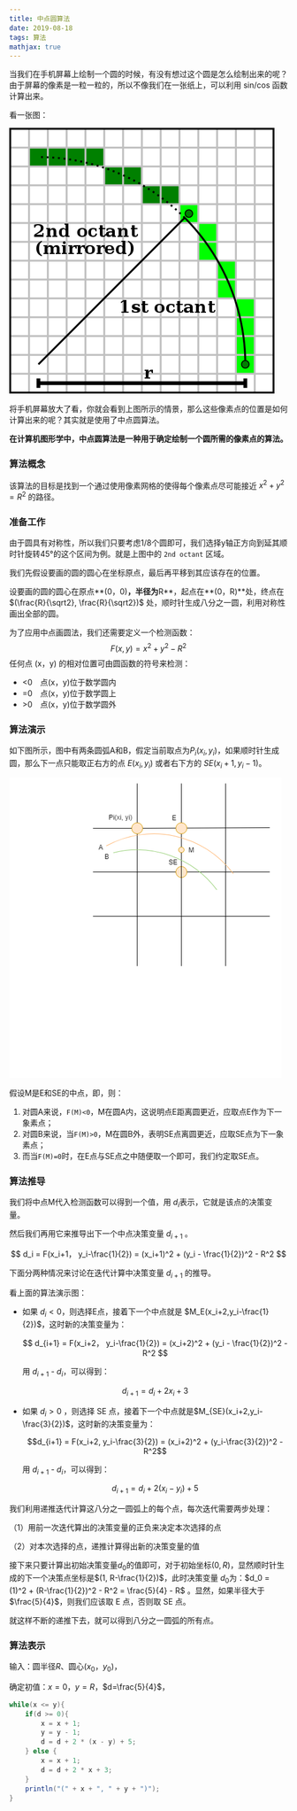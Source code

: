 ```yaml
---
title: 中点圆算法
date: 2019-08-18
tags: 算法
mathjax: true
---
```



当我们在手机屏幕上绘制一个圆的时候，有没有想过这个圆是怎么绘制出来的呢？由于屏幕的像素是一粒一粒的，所以不像我们在一张纸上，可以利用 sin/cos 函数计算出来。

看一张图：

![](https://github.com/aprz512/pic4aprz512/blob/master/Blog/%E7%AE%97%E6%B3%95/%E4%B8%AD%E7%82%B9%E5%9C%86%E7%AE%97%E6%B3%95/Bresenham_circle.png?raw=true)

将手机屏幕放大了看，你就会看到上图所示的情景，那么这些像素点的位置是如何计算出来的呢？其实就是使用了中点圆算法。



**在计算机图形学中，中点圆算法是一种用于确定绘制一个圆所需的像素点的算法。**



### 算法概念

该算法的目标是找到一个通过使用像素网格的使得每个像素点尽可能接近 $x^2 + y^2 = R^2$ 的路径。



### 准备工作

由于圆具有对称性，所以我们只要考虑1/8个圆即可，我们选择y轴正方向到延其顺时针旋转45°的这个区间为例。就是上图中的 `2nd octant` 区域。

我们先假设要画的圆的圆心在坐标原点，最后再平移到其应该存在的位置。

设要画的圆的圆心在原点**(0，0)**，半径为**R**，起点在**(0，R)**处，终点在 $(\frac{R}{\sqrt2}, \frac{R}{\sqrt2})$ 处，顺时针生成八分之一圆，利用对称性画出全部的圆。

为了应用中点画圆法，我们还需要定义一个检测函数：
$$
F(x, y) = x^2 + y^2 - R^2
$$
任何点 (x，y) 的相对位置可由圆函数的符号来检测：

- \<0　点(x，y)位于数学圆内
- =0　点(x，y)位于数学圆上
- \>0　点(x，y)位于数学圆外



### 算法演示

如下图所示，图中有两条圆弧A和B，假定当前取点为$P_i(x_i, y_i)$，如果顺时针生成圆，那么下一点只能取正右方的点 $E(x_i, y_i)$ 或者右下方的 $SE(x_i+1, y_i-1)$。 

![图1](https://github.com/aprz512/pic4aprz512/blob/master/Blog/%E7%AE%97%E6%B3%95/%E4%B8%AD%E7%82%B9%E5%9C%86%E7%AE%97%E6%B3%95/midpoint_cicle.png?raw=true)

假设M是E和SE的中点，即，则：

1. 对圆A来说，`F(M)<0`，M在圆A内，这说明点E距离圆更近，应取点E作为下一象素点；
2. 对圆B来说，当`F(M)>0`，M在圆B外，表明SE点离圆更近，应取SE点为下一象素点；
3. 而当`F(M)=0`时，在E点与SE点之中随便取一个即可，我们约定取SE点。



### 算法推导

我们将中点M代入检测函数可以得到一个值，用 $d_i$表示，它就是该点的决策变量。

然后我们再用它来推导出下一个中点决策变量 $d_{i+1}$ 。

$$ d_i = F(x_i+1， y_i-\frac{1}{2}) = (x_i+1)^2 + (y_i - \frac{1}{2})^2 - R^2 $$

下面分两种情况来讨论在迭代计算中决策变量  $d_{i+1}$ 的推导。

看上面的算法演示图：

- 如果 $d_i < 0$，则选择E点，接着下一个中点就是 $M_E(x_i+2,y_i-\frac{1}{2})$，这时新的决策变量为：

  $$ d_{i+1} = F(x_i+2， y_i-\frac{1}{2}) = (x_i+2)^2 + (y_i - \frac{1}{2})^2 - R^2 $$

  用 $d_{i+1}$ - $d_i$，可以得到： 

  $$ d_{i+1} = d_i  + 2x_i   + 3$$

- 如果 $d_i > 0$ ，则选择 SE 点，接着下一个中点就是$M_{SE}(x_i+2,y_i-\frac{3}{2})$，这时新的决策变量为：

  $$d_{i+1} = F(x_i+2, y_i-\frac{3}{2}) = (x_i+2)^2 + (y_i-\frac{3}{2})^2 - R^2$$

  用 $d_{i+1}$ - $d_i$，可以得到： 

  $$d_{i+1} = d_i  + 2(x_i-y_i)   + 5$$

我们利用递推迭代计算这八分之一圆弧上的每个点，每次迭代需要两步处理：

（1）用前一次迭代算出的决策变量的正负来决定本次选择的点

（2）对本次选择的点，递推计算得出新的决策变量的值

接下来只要计算出初始决策变量$d_0$的值即可，对于初始坐标$(0,R)$，显然顺时针生成的下一个决策点坐标是$(1, R-\frac{1}{2})$，此时决策变量 $d_0$为：$d_0 = (1)^2 + (R-\frac{1}{2})^2 - R^2 = \frac{5}{4} - R$ 。显然，如果半径大于 $\frac{5}{4}$，则我们应该取 E 点，否则取 SE 点。

就这样不断的递推下去，就可以得到八分之一圆弧的所有点。

### 算法表示

输入：圆半径$R$、圆心$(x_0，y_0)$，

确定初值：$x=0$，$y=R$，$d=\frac{5}{4}$，

```java
while(x <= y){
    if(d >= 0){
        x = x + 1;
        y = y - 1;
        d = d + 2 * (x - y) + 5;
    } else {
        x = x + 1;
        d = d + 2 * x + 3;
    }
    println("(" + x + ", " + y + ")");
}
```

